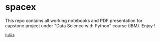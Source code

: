 # spacex
This repo contains all working notebooks and PDF presentation for capstone project under "Data Science with Python" course (IBM).
Enjoy !

Iuliia
